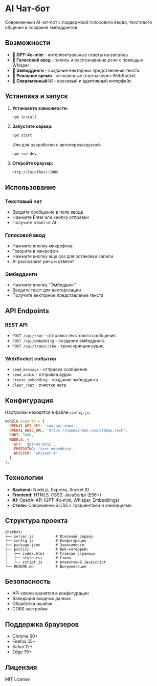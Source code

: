 # AI Чат-бот

Современный AI чат-бот с поддержкой голосового ввода, текстового общения и создания эмбеддингов.

## Возможности

- 🤖 **GPT-4o-mini** - интеллектуальные ответы на вопросы
- 🎤 **Голосовой ввод** - запись и распознавание речи с помощью Whisper
- 🧠 **Эмбеддинги** - создание векторных представлений текста
- 💬 **Реальное время** - мгновенные ответы через WebSocket
- 🎨 **Современный UI** - красивый и адаптивный интерфейс

## Установка и запуск

1. **Установите зависимости:**
   ```bash
   npm install
   ```

2. **Запустите сервер:**
   ```bash
   npm start
   ```
   
   Или для разработки с автоперезагрузкой:
   ```bash
   npm run dev
   ```

3. **Откройте браузер:**
   ```
   http://localhost:3000
   ```

## Использование

### Текстовый чат
- Введите сообщение в поле ввода
- Нажмите Enter или кнопку отправки
- Получите ответ от AI

### Голосовой ввод
- Нажмите кнопку микрофона
- Говорите в микрофон
- Нажмите кнопку еще раз для остановки записи
- AI распознает речь и ответит

### Эмбеддинги
- Нажмите кнопку "Эмбеддинг"
- Введите текст для векторизации
- Получите векторное представление текста

## API Endpoints

### REST API
- `POST /api/chat` - отправка текстового сообщения
- `POST /api/embedding` - создание эмбеддинга
- `POST /api/transcribe` - транскрипция аудио

### WebSocket события
- `send_message` - отправка сообщения
- `send_audio` - отправка аудио
- `create_embedding` - создание эмбеддинга
- `clear_chat` - очистка чата

## Конфигурация

Настройки находятся в файле `config.js`:

```javascript
module.exports = {
  OPENAI_API_KEY: 'ваш-api-ключ',
  OPENAI_BASE_URL: 'https://openai-hub.neuraldeep.tech',
  PORT: 3000,
  MODELS: {
    GPT: 'gpt-4o-mini',
    EMBEDDING: 'text-embedding',
    WHISPER: 'whisper-1'
  }
};
```

## Технологии

- **Backend:** Node.js, Express, Socket.IO
- **Frontend:** HTML5, CSS3, JavaScript (ES6+)
- **AI:** OpenAI API (GPT-4o-mini, Whisper, Embeddings)
- **Стили:** Современный CSS с градиентами и анимациями

## Структура проекта

```
chatbot/
├── server.js          # Основной сервер
├── config.js          # Конфигурация
├── package.json       # Зависимости
├── public/            # Веб-интерфейс
│   ├── index.html     # Главная страница
│   ├── style.css      # Стили
│   └── script.js      # Клиентский JavaScript
└── README.md          # Документация
```

## Безопасность

- API ключи хранятся в конфигурации
- Валидация входных данных
- Обработка ошибок
- CORS настройки

## Поддержка браузеров

- Chrome 60+
- Firefox 55+
- Safari 12+
- Edge 79+

## Лицензия

MIT License
